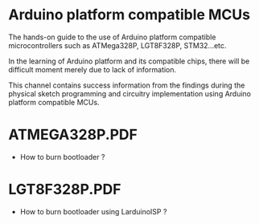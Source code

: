 # Arduino platform compatible MCUs
The hands-on guide to the use of Arduino platform compatible microcontrollers such as ATMega328P, LGT8F328P, STM32...etc.

In the learning of Arduino platform and its compatible chips, there will be difficult moment merely due to lack of information.

This channel contains success information from the findings during the physical sketch programming and circuitry implementation using Arduino platform compatible MCUs.


# ATMEGA328P.PDF
- How to burn bootloader ?

# LGT8F328P.PDF
- How to burn bootloader using LarduinoISP ?


